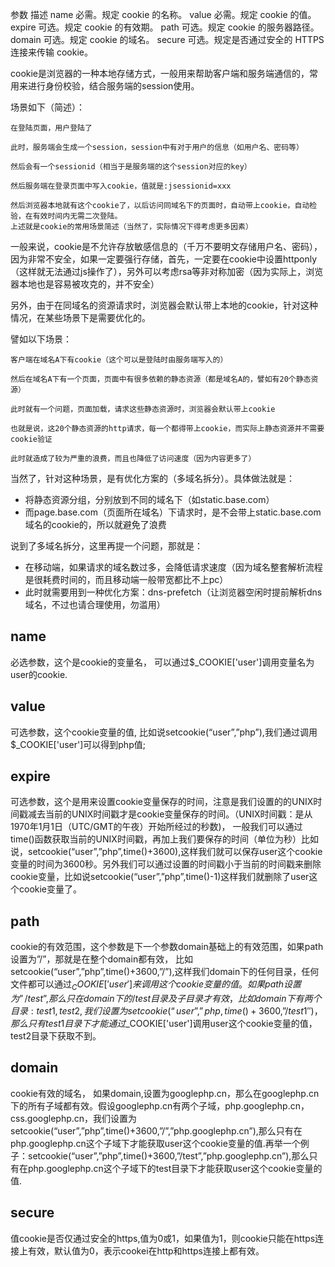 参数	描述
name	必需。规定 cookie 的名称。
value	必需。规定 cookie 的值。
expire	可选。规定 cookie 的有效期。
path	可选。规定 cookie 的服务器路径。
domain	可选。规定 cookie 的域名。
secure	可选。规定是否通过安全的 HTTPS 连接来传输 cookie。


cookie是浏览器的一种本地存储方式，一般用来帮助客户端和服务端通信的，常用来进行身份校验，结合服务端的session使用。

场景如下（简述）：
```
在登陆页面，用户登陆了

此时，服务端会生成一个session，session中有对于用户的信息（如用户名、密码等）

然后会有一个sessionid（相当于是服务端的这个session对应的key）

然后服务端在登录页面中写入cookie，值就是:jsessionid=xxx

然后浏览器本地就有这个cookie了，以后访问同域名下的页面时，自动带上cookie，自动检验，在有效时间内无需二次登陆。
上述就是cookie的常用场景简述（当然了，实际情况下得考虑更多因素）
```

一般来说，cookie是不允许存放敏感信息的（千万不要明文存储用户名、密码），因为非常不安全，如果一定要强行存储，首先，一定要在cookie中设置httponly（这样就无法通过js操作了），另外可以考虑rsa等非对称加密（因为实际上，浏览器本地也是容易被攻克的，并不安全）

另外，由于在同域名的资源请求时，浏览器会默认带上本地的cookie，针对这种情况，在某些场景下是需要优化的。

譬如以下场景：
```
客户端在域名A下有cookie（这个可以是登陆时由服务端写入的）

然后在域名A下有一个页面，页面中有很多依赖的静态资源（都是域名A的，譬如有20个静态资源）

此时就有一个问题，页面加载，请求这些静态资源时，浏览器会默认带上cookie

也就是说，这20个静态资源的http请求，每一个都得带上cookie，而实际上静态资源并不需要cookie验证

此时就造成了较为严重的浪费，而且也降低了访问速度（因为内容更多了）
```

当然了，针对这种场景，是有优化方案的（多域名拆分）。具体做法就是：
- 将静态资源分组，分别放到不同的域名下（如static.base.com）
- 而page.base.com（页面所在域名）下请求时，是不会带上static.base.com域名的cookie的，所以就避免了浪费

说到了多域名拆分，这里再提一个问题，那就是：
- 在移动端，如果请求的域名数过多，会降低请求速度（因为域名整套解析流程是很耗费时间的，而且移动端一般带宽都比不上pc）
- 此时就需要用到一种优化方案：dns-prefetch（让浏览器空闲时提前解析dns域名，不过也请合理使用，勿滥用）


## name
必选参数，这个是cookie的变量名，
可以通过$_COOKIE['user']调用变量名为user的cookie.

## value
可选参数，这个cookie变量的值,
比如说setcookie(“user”,”php”),我们通过调用$_COOKIE['user']可以得到php值;

## expire
可选参数，这个是用来设置cookie变量保存的时间，注意是我们设置的的UNIX时间戳减去当前的UNIX时间戳才是cookie变量保存的时间。（UNIX时间戳：是从1970年1月1日（UTC/GMT的午夜）开始所经过的秒数)，
一般我们可以通过time()函数获取当前的UNIX时间戳，再加上我们要保存的时间（单位为秒）比如说，setcookie(“user”,”php”,time()+3600),这样我们就可以保存user这个cookie变量的时间为3600秒。另外我们可以通过设置的时间戳小于当前的时间戳来删除cookie变量，比如说setcookie(“user”,”php”,time()-1)这样我们就删除了user这个cookie变量了。

## path
cookie的有效范围，这个参数是下一个参数domain基础上的有效范围，如果path设置为”/”，那就是在整个domain都有效，
比如setcookie(“user”,”php”,time()+3600,”/”),这样我们domain下的任何目录，任何文件都可以通过$_COOKIE['user']来调用这个cookie变量的值。如果path设置为”/test”,那么只在domain下的/test目录及子目录才有效，比如domain下有两个目录:test1,test2,我们设置为setcookie(“user”,”php,time()+3600,”/test1″)，那么只有test1目录下才能通过$_COOKIE['user']调用user这个cookie变量的值，test2目录下获取不到。

## domain
cookie有效的域名，
如果domain,设置为googlephp.cn，那么在googlephp.cn下的所有子域都有效。假设googlephp.cn有两个子域，php.googlephp.cn，css.googlephp.cn，我们设置为setcookie(“user”,”php”,time()+3600,”/”,”php.googlephp.cn”),那么只有在php.googlephp.cn这个子域下才能获取user这个cookie变量的值.再举一个例子：setcookie(“user”,”php”,time()+3600,”/test”,”php.googlephp.cn”),那么只有在php.googlephp.cn这个子域下的test目录下才能获取user这个cookie变量的值.

## secure
值cookie是否仅通过安全的https,值为0或1，如果值为1，则cookie只能在https连接上有效，默认值为0，表示cookei在http和https连接上都有效。

